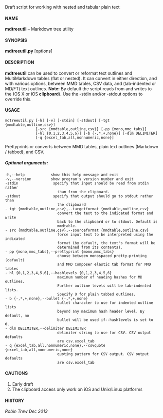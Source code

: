 Draft script for working with nested and tabular plain text

#### NAME

**mdtreeutil** – Markdown tree utility

#### SYNOPSIS

**mdtreeutil.py** [options]

#### DESCRIPTION

**mdtreeutil** can be used to convert or reformat text outlines and MultiMarkdown tables (flat or nested). It can convert in either direction, and with various options, between MMD tables, CSV data, and (tab-indented or MD/FT) text outlines. 
**Note:** By default the script reads from and writes to the (OS X or iOS **clipboard**). Use the -stdin and/or -stdout options to override this.


#### USAGE 
    mdtreeutil.py [-h] [-v] [-stdin] [-stdout] [-tgt {mmdtable,outline,csv}]
                  [-src {mmdtable,outline,csv}] [-pp {mono,mmc_tabs}]
                  [-hl {0,1,2,3,4,5,6}] [-b {-,*,+,none}] [-dlm DELIMITER]
                  [-q {excel_tab,all,nonnumeric,none}]

Prettyprints or converts between MMD tables, plain text outlines (Markdown /
tabbed), and CSV.

##### Optional arguments:
    -h,--help            show this help message and exit
    -v,--version         show program's version number and exit
    -stdin                specify that input should be read from stdin rather
                            than from the clipboard.
    -stdout               specify that output should go to stdout rather than
                            the clipboard
    - tgt {mmdtable,outline,csv},--targetformat {mmdtable,outline,csv}
                            convert the text to the indicated format and write
                            back to the clipboard or to stdout. Default is
                            mmdtable.
    - src {mmdtable,outline,csv},--sourceformat {mmdtable,outline,csv}
                            force input text to be interpreted using the indicated
                            format (by default, the text's format will be
                            determined from its contents).
    - pp {mono,mmc_tabs},--prettyprint {mono,mmc_tabs}
                            choose between monospaced pretty-printing (default)
                            and MMD Composer elastic tab format for MMD tables
    - hl {0,1,2,3,4,5,6},--hashlevels {0,1,2,3,4,5,6}
                            maximum number of heading hashes for MD outlines.
                            Further outline levels will be tab-indented lists.
                            Specify 0 for plain tabbed outlines.
    - b {-,*,+,none},--bullet {-,*,+,none}
                            bullet character to use for indented outline lists
                            beyond any maximum hash header level. By default, no
                            bullet will be used if--hashlevels is set to 0.
    - dlm DELIMITER,--delimiter DELIMITER
                            delimiter string to use for CSV. CSV output defaults
                            are csv.excel_tab
    - q {excel_tab,all,nonnumeric,none},--csvquote {excel_tab,all,nonnumeric,none}
                            quoting pattern for CSV output. CSV output defaults
                            are csv.excel_tab

#### CAUTIONS

1. Early draft
2. The clipboard access only work on iOS and Unix/Linux platforms

#### HISTORY

*Robin Trew Dec 2013*
